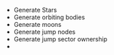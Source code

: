 
 - Generate Stars
 - Generate orbiting bodies
 - Generate moons
 - Generate jump nodes
 - Generate jump sector ownership
 - 